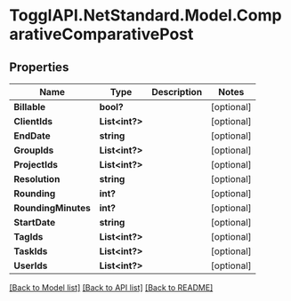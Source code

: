 # TogglAPI.NetStandard.Model.ComparativeComparativePost
## Properties

Name | Type | Description | Notes
------------ | ------------- | ------------- | -------------
**Billable** | **bool?** |  | [optional] 
**ClientIds** | **List&lt;int?&gt;** |  | [optional] 
**EndDate** | **string** |  | [optional] 
**GroupIds** | **List&lt;int?&gt;** |  | [optional] 
**ProjectIds** | **List&lt;int?&gt;** |  | [optional] 
**Resolution** | **string** |  | [optional] 
**Rounding** | **int?** |  | [optional] 
**RoundingMinutes** | **int?** |  | [optional] 
**StartDate** | **string** |  | [optional] 
**TagIds** | **List&lt;int?&gt;** |  | [optional] 
**TaskIds** | **List&lt;int?&gt;** |  | [optional] 
**UserIds** | **List&lt;int?&gt;** |  | [optional] 

[[Back to Model list]](../README.md#documentation-for-models) [[Back to API list]](../README.md#documentation-for-api-endpoints) [[Back to README]](../README.md)

